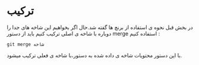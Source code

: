 ترکیب
====

در بخش قبل نحوه ی استفاده از برنچ ها گفته شد.حال اگر بخواهیم این شاخه های جدا را دوباره با شاخه ی اصلی ترکیب کنیم باید از دستور merge استفاده کنیم :

```
git merge شاخه
```

با این دستور محتویات شاخه ی داده شده به دستور،با شاخه ی فعلی ترکیب میشود.
